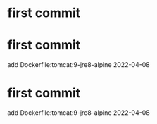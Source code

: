 # first commit
# first commit
add Dockerfile:tomcat:9-jre8-alpine 2022-04-08
# first commit
add Dockerfile:tomcat:9-jre8-alpine 2022-04-08
